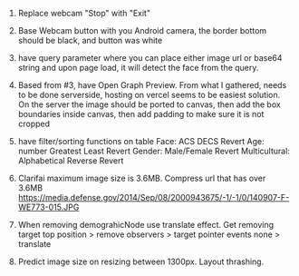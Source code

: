 1. Replace webcam "Stop" with "Exit"
2. Base Webcam button with you Android camera, the border bottom should be black, and button was white
3. have query parameter where you can place either image url or base64 string and upon page load, it will detect the face from the query.
4. Based from #3, have Open Graph Preview. From what I gathered, needs to be done serverside, hosting on vercel seems to be easiest solution. On the server the image should be ported to canvas, then add the box boundaries inside canvas, then add padding to make sure it is not cropped

5. have filter/sorting functions on table
   Face: ACS DECS Revert
   Age: number Greatest Least Revert
   Gender: Male/Female Revert
   Multicultural: Alphabetical Reverse Revert

6. Clarifai maximum image size is 3.6MB. Compress url that has over 3.6MB https://media.defense.gov/2014/Sep/08/2000943675/-1/-1/0/140907-F-WE773-015.JPG
7. When removing demograhicNode use translate effect. Get removing target top position > remove observers > target pointer events none > translate
8. Predict image size on resizing between 1300px. Layout thrashing.
